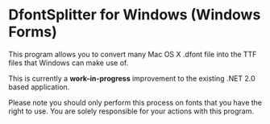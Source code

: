 # DfontSplitter for Windows (Windows Forms)

This program allows you to convert many Mac OS X .dfont file into the TTF files that Windows can make use of.

This is currently a **work-in-progress** improvement to the existing .NET 2.0 based application.

Please note you should only perform this process on fonts that you have the right to use. You are solely responsible for your actions with this program.


